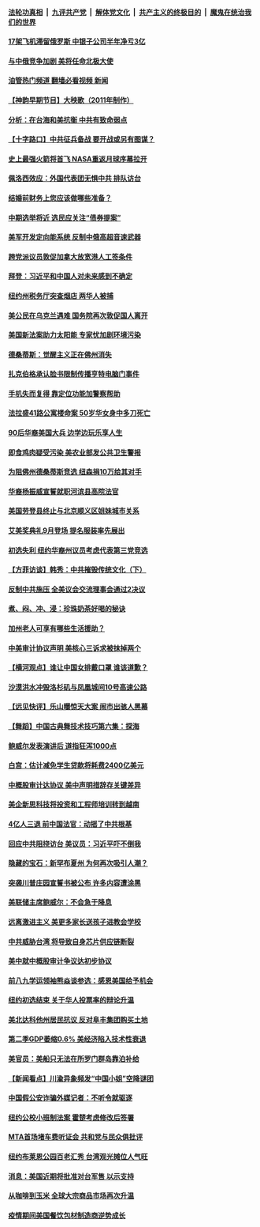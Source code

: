 ####  [法轮功真相](../../../../basic/blob/master/README.md?t=08281001) &nbsp;|&nbsp; [九评共产党](../../../../9ping.md/blob/master/README.md?t=08281001) &nbsp;|&nbsp; [解体党文化](../../../../jtdwh.md/blob/master/README.md?t=08281001)  &nbsp;|&nbsp; [共产主义的终极目的](../../../../gczydzjmd.md/blob/master/README.md?t=08281001) &nbsp;|&nbsp; [魔鬼在统治我们的世界](../../../../mgztzwmdsj.md/blob/master/README.md?t=08281001) 

#### [17架飞机滞留俄罗斯 中银子公司半年净亏3亿](../pages/nsc412/n13811676.md?t=08281001) 

#### [与中俄竞争加剧 美将任命北极大使](../pages/nsc412/n13811654.md?t=08281001) 

#### [油管热门频道 翻墙必看视频 新闻](http://45.76.130.85:81/youtube.html?08281001)

#### [【神韵早期节目】大秧歌（2011年制作）](../pages/nsc412/n13811581.md?t=08281001) 

#### [分析：在台海和美抗衡 中共有致命弱点](../pages/nsc412/n13807798.md?t=08281001) 

#### [【十字路口】中共征兵备战 要开战或另有图谋？](../pages/nsc412/n13811649.md?t=08281001) 

#### [史上最强火箭将首飞 NASA重返月球序幕拉开](../pages/nsc412/n13811587.md?t=08281001) 

#### [佩洛西效应：外国代表团无惧中共 排队访台](../pages/nsc412/n13811609.md?t=08281001) 

#### [结婚前财务上您应该做哪些准备？](../pages/nsc412/n13811618.md?t=08281001) 

#### [中期选举将近 选民应关注“债券提案”](../pages/nsc412/n13811608.md?t=08281001) 

#### [美军开发定向能系统 反制中俄高超音速武器](../pages/nsc412/n13811549.md?t=08281001) 

#### [跨党派议员敦促加拿大放宽港人工签条件](../pages/nsc412/n13811568.md?t=08281001) 

#### [拜登：习近平和中国人对未来感到不确定](../pages/nsc412/n13811569.md?t=08281001) 

#### [纽约州税务厅突查烟店 两华人被捕](../pages/nsc412/n13811187.md?t=08281001) 

#### [美公民在乌克兰遇难 国务院再次敦促国人离开](../pages/nsc412/n13811512.md?t=08281001) 

#### [美国新法案助力太阳能 专家忧加剧环境污染](../pages/nsc412/n13811356.md?t=08281001) 

#### [德桑蒂斯：觉醒主义正在佛州消失](../pages/nsc412/n13811349.md?t=08281001) 

#### [扎克伯格承认脸书限制传播亨特电脑门事件](../pages/nsc412/n13811061.md?t=08281001) 

#### [手机失而复得 靠定位功能加警察帮助](../pages/nsc412/n13810533.md?t=08281001) 

#### [法拉盛41路公寓楼命案 50岁华女身中多刀死亡](../pages/nsc412/n13811199.md?t=08281001) 

#### [90后华裔美国大兵 边学边玩乐享人生](../pages/nsc412/n13811132.md?t=08281001) 

#### [即食鸡肉疑受污染 美农业部发公共卫生警报](../pages/nsc412/n13811069.md?t=08281001) 

#### [为阻佛州德桑蒂斯竞选 纽森捐10万给其对手](../pages/nsc412/n13811122.md?t=08281001) 

#### [华裔杨振威宣誓就职河滨县高院法官](../pages/nsc412/n13811101.md?t=08281001) 

#### [美国劳登县终止与北京顺义区姐妹城市关系](../pages/nsc412/n13811030.md?t=08281001) 

#### [艾美奖典礼9月登场 提名服装率先展出](../pages/nsc412/n13811068.md?t=08281001) 

#### [初选失利 纽约华裔州议员考虑代表第三党竞选](../pages/nsc412/n13811008.md?t=08281001) 

#### [【方菲访谈】韩秀：中共摧毁传统文化（下）](../pages/nsc412/n13810993.md?t=08281001) 

#### [反制中共施压 全美议会交流理事会通过2决议](../pages/nsc412/n13811053.md?t=08281001) 

#### [煮、闷、冲、浸：珍珠奶茶好喝的秘诀](../pages/nsc412/n13811065.md?t=08281001) 

#### [加州老人可享有哪些生活援助？](../pages/nsc412/n13811056.md?t=08281001) 

#### [中美审计协议声明 美核心三诉求被抹掉两个](../pages/nsc412/n13810979.md?t=08281001) 

#### [【横河观点】谁让中国女排戴口罩 谁该道歉？](../pages/nsc412/n13811034.md?t=08281001) 

#### [沙漠洪水冲毁洛杉矶与凤凰城间10号高速公路](../pages/nsc412/n13811007.md?t=08281001) 

#### [【远见快评】乐山曝惊天大案 闹市出骇人黑幕](../pages/nsc412/n13811021.md?t=08281001) 

#### [【舞蹈】中国古典舞技术技巧第六集：探海](../pages/nsc412/n13810988.md?t=08281001) 

#### [鲍威尔发表演讲后 道指狂泻1000点](../pages/nsc412/n13811019.md?t=08281001) 

#### [白宫：估计减免学生贷款将耗费2400亿美元](../pages/nsc412/n13810957.md?t=08281001) 

#### [中概股审计达协议 美中声明措辞存关键差异](../pages/nsc412/n13810973.md?t=08281001) 

#### [美企新思科技将投资和工程师培训转到越南](../pages/nsc412/n13810915.md?t=08281001) 

#### [4亿人三退 前中国法官：动摇了中共根基](../pages/nsc412/n13810956.md?t=08281001) 

#### [回应中共阻挠访台 美议员：习近平吓不倒我](../pages/nsc412/n13810941.md?t=08281001) 

#### [隐藏的宝石：新罕布夏州 为何再次吸引人潮？](../pages/nsc412/n13810529.md?t=08281001) 

#### [突袭川普庄园宣誓书被公布 许多内容遭涂黑](../pages/nsc412/n13810951.md?t=08281001) 

#### [美联储主席鲍威尔：不会急于降息](../pages/nsc412/n13810859.md?t=08281001) 

#### [远离激进主义 美更多家长送孩子进教会学校](../pages/nsc412/n13810906.md?t=08281001) 

#### [中共威胁台湾 将导致自身芯片供应链断裂](../pages/nsc412/n13810928.md?t=08281001) 

#### [美中就中概股审计争议达初步协议](../pages/nsc412/n13810874.md?t=08281001) 

#### [前八九学运领袖熊焱谈参选：感恩美国给予机会](../pages/nsc412/n13810454.md?t=08281001) 

#### [纽约初选结束 关于华人投票率的辩论升温](../pages/nsc412/n13810485.md?t=08281001) 

#### [美北达科他州居民抗议 反对阜丰集团购买土地](../pages/nsc412/n13810771.md?t=08281001) 

#### [第二季GDP萎缩0.6% 美经济陷入技术性衰退](../pages/nsc412/n13810687.md?t=08281001) 

#### [美官员：美船只无法在所罗门群岛靠泊补给](../pages/nsc412/n13810550.md?t=08281001) 

#### [【新闻看点】川渝异象频发“中国小姐”空降谜团](../pages/nsc412/n13810278.md?t=08281001) 

#### [中国假公安诈骗外媒记者：不听令就驱逐](../pages/nsc412/n13810359.md?t=08281001) 

#### [纽约公校小班制法案 霍楚考虑修改后签署](../pages/nsc412/n13810456.md?t=08281001) 

#### [MTA首场堵车费听证会 共和党与民众俱批评](../pages/nsc412/n13810470.md?t=08281001) 

#### [纽约布莱恩公园百老汇秀 台湾观光摊位人气旺](../pages/nsc412/n13810489.md?t=08281001) 

#### [消息：美国近期将批准对台军售 以示支持](../pages/nsc412/n13810468.md?t=08281001) 

#### [从咖啡到玉米 全球大宗商品市场再次升温](../pages/nsc412/n13810346.md?t=08281001) 

#### [疫情期间美国餐饮包材制造商逆势成长](../pages/nsc412/n13810391.md?t=08281001) 

<img src='http://gfw-breaker.win/goodnews/indexes/nsc412.md' width='0px' height='0px'/>
